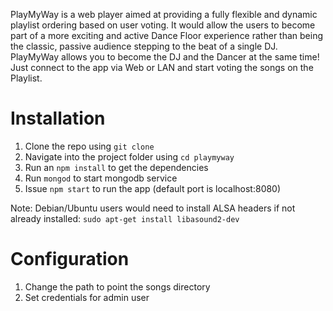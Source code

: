 PlayMyWay is a web player aimed at providing a fully flexible and dynamic
playlist ordering based on user voting. It would allow the users to become
part of a more exciting and active Dance Floor experience rather than being
the classic, passive audience stepping to the beat of a single DJ. PlayMyWay
allows you to become the DJ and the Dancer at the same time! Just connect
to the app via Web or LAN and start voting the songs on the Playlist.

Installation
============

1. Clone the repo using `git clone` 
2. Navigate into the project folder using `cd playmyway`
3. Run an `npm install` to get the dependencies
4. Run `mongod` to start mongodb service
5. Issue `npm start` to run the app (default port is localhost:8080)

Note: Debian/Ubuntu users would need to install ALSA headers if not already installed: `sudo apt-get install libasound2-dev`

Configuration
=============
1. Change the path to point the songs directory 
2. Set credentials for admin user 